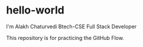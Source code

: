 # hello-world

I'm Alakh Chaturvedi
Btech-CSE 
Full Stack Developer

This repository is for practicing the GitHub Flow.
